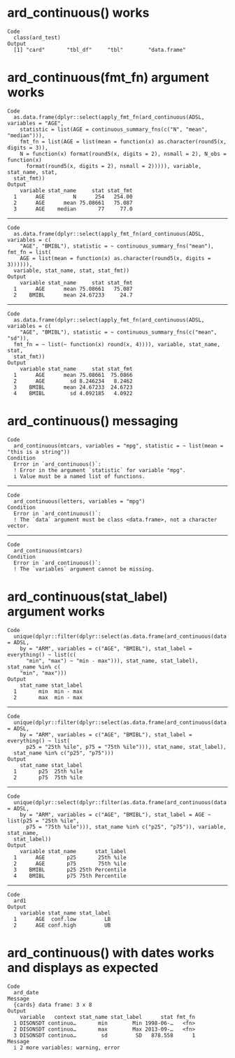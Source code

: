 # ard_continuous() works

    Code
      class(ard_test)
    Output
      [1] "card"       "tbl_df"     "tbl"        "data.frame"

# ard_continuous(fmt_fn) argument works

    Code
      as.data.frame(dplyr::select(apply_fmt_fn(ard_continuous(ADSL, variables = "AGE",
        statistic = list(AGE = continuous_summary_fns(c("N", "mean", "median"))),
        fmt_fn = list(AGE = list(mean = function(x) as.character(round5(x, digits = 3)),
        N = function(x) format(round5(x, digits = 2), nsmall = 2), N_obs = function(x)
          format(round5(x, digits = 2), nsmall = 2))))), variable, stat_name, stat,
      stat_fmt))
    Output
        variable stat_name     stat stat_fmt
      1      AGE         N      254   254.00
      2      AGE      mean 75.08661   75.087
      3      AGE    median       77     77.0

---

    Code
      as.data.frame(dplyr::select(apply_fmt_fn(ard_continuous(ADSL, variables = c(
        "AGE", "BMIBL"), statistic = ~ continuous_summary_fns("mean"), fmt_fn = list(
        AGE = list(mean = function(x) as.character(round5(x, digits = 3)))))),
      variable, stat_name, stat, stat_fmt))
    Output
        variable stat_name     stat stat_fmt
      1      AGE      mean 75.08661   75.087
      2    BMIBL      mean 24.67233     24.7

---

    Code
      as.data.frame(dplyr::select(apply_fmt_fn(ard_continuous(ADSL, variables = c(
        "AGE", "BMIBL"), statistic = ~ continuous_summary_fns(c("mean", "sd")),
      fmt_fn = ~ list(~ function(x) round(x, 4)))), variable, stat_name, stat,
      stat_fmt))
    Output
        variable stat_name     stat stat_fmt
      1      AGE      mean 75.08661  75.0866
      2      AGE        sd 8.246234   8.2462
      3    BMIBL      mean 24.67233  24.6723
      4    BMIBL        sd 4.092185   4.0922

# ard_continuous() messaging

    Code
      ard_continuous(mtcars, variables = "mpg", statistic = ~ list(mean = "this is a string"))
    Condition
      Error in `ard_continuous()`:
      ! Error in the argument `statistic` for variable "mpg".
      i Value must be a named list of functions.

---

    Code
      ard_continuous(letters, variables = "mpg")
    Condition
      Error in `ard_continuous()`:
      ! The `data` argument must be class <data.frame>, not a character vector.

---

    Code
      ard_continuous(mtcars)
    Condition
      Error in `ard_continuous()`:
      ! The `variables` argument cannot be missing.

# ard_continuous(stat_label) argument works

    Code
      unique(dplyr::filter(dplyr::select(as.data.frame(ard_continuous(data = ADSL,
        by = "ARM", variables = c("AGE", "BMIBL"), stat_label = everything() ~ list(c(
          "min", "max") ~ "min - max"))), stat_name, stat_label), stat_name %in% c(
        "min", "max")))
    Output
        stat_name stat_label
      1       min  min - max
      2       max  min - max

---

    Code
      unique(dplyr::filter(dplyr::select(as.data.frame(ard_continuous(data = ADSL,
        by = "ARM", variables = c("AGE", "BMIBL"), stat_label = everything() ~ list(
          p25 = "25th %ile", p75 = "75th %ile"))), stat_name, stat_label),
      stat_name %in% c("p25", "p75")))
    Output
        stat_name stat_label
      1       p25  25th %ile
      2       p75  75th %ile

---

    Code
      unique(dplyr::select(dplyr::filter(as.data.frame(ard_continuous(data = ADSL,
        by = "ARM", variables = c("AGE", "BMIBL"), stat_label = AGE ~ list(p25 = "25th %ile",
          p75 = "75th %ile"))), stat_name %in% c("p25", "p75")), variable, stat_name,
      stat_label))
    Output
        variable stat_name      stat_label
      1      AGE       p25       25th %ile
      2      AGE       p75       75th %ile
      3    BMIBL       p25 25th Percentile
      4    BMIBL       p75 75th Percentile

---

    Code
      ard1
    Output
        variable stat_name stat_label
      1      AGE  conf.low         LB
      2      AGE conf.high         UB

# ard_continuous() with dates works and displays as expected

    Code
      ard_date
    Message
      {cards} data frame: 3 x 8
    Output
        variable   context stat_name stat_label      stat fmt_fn
      1 DISONSDT continuo…       min        Min 1998-06-…   <fn>
      2 DISONSDT continuo…       max        Max 2013-09-…   <fn>
      3 DISONSDT continuo…        sd         SD   878.558      1
    Message
      i 2 more variables: warning, error

